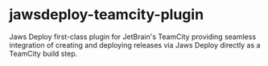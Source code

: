 # jawsdeploy-teamcity-plugin
Jaws Deploy first-class plugin for JetBrain's TeamCity providing seamless integration of creating and deploying releases via Jaws Deploy directly as a TeamCity build step.
